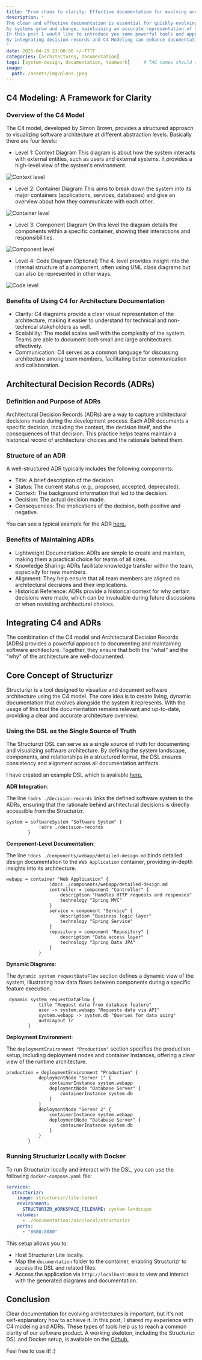 ```yaml
---
title: "From chaos to clarity: Effective documentation for evolving architectures"
description: "
The clear and effective documentation is essential for quickly-evolving software. 
As systems grow and change, maintaining an accurate representation of the architecture becomes more challenging. 
In this post I would like to introduce you some powerful tools and approaches for achieving clarity. 
By integrating decision records and C4 Modeling can enhance documentation strategy and make sure that the stakeholders have the common understanding of the system design.
"
date: 2025-04-29 23:00:00 +/-TTTT
categories: [architectures, documentation]
tags: [system-design, documentation, teamwork]     # TAG names should always be lowercase
image:
  path: /assets/img/plans.jpeg
---
```


## C4 Modeling: A Framework for Clarity
### Overview of the C4 Model

The C4 model, developed by Simon Brown, provides a structured approach to visualizing software architecture at different abstraction levels. 
Basically there are four levels:
- Level 1: Context Diagram
This diagram is about how the system interacts with external entities, such as users and external systems. 
It provides a high-level view of the system's environment.
  
![Context level](/assets/img/context-diagram.svg)
- Level 2: Container Diagram
This aims to break down the system into its major containers (applications, services, databases) and give an overview
about how they communicate with each other.

![Container level](/assets/img/container-diagram.svg)
- Level 3: Component Diagram
On this level the diagram details the components within a specific container, showing their interactions and responsibilities.
  
![Component level](/assets/img/component-diagram.svg)
- Level 4: Code Diagram (Optional)
The 4. level  provides insight into the internal structure of a component, often using UML class diagrams but can also be represented in other ways.
  
![Code level](/assets/img/code-diagram.svg)

### Benefits of Using C4 for Architecture Documentation

- Clarity: C4 diagrams provide a clear visual representation of the architecture, making it easier to understand for technical and non-technical stakeholders as well.
- Scalability: The model scales well with the complexity of the system. Teams are able to document both small and large architectures effectively.
- Communication: C4 serves as a common language for discussing architecture among team members, facilitating better communication and collaboration.

##  Architectural Decision Records (ADRs)

### Definition and Purpose of ADRs

Architectural Decision Records (ADRs) are a way to capture architectural decisions made during the development process. 
Each ADR documents a specific decision, including the context, the decision itself, and the consequences of that decision. 
This practice helps teams maintain a historical record of architectural choices and the rationale behind them.

### Structure of an ADR
A well-structured ADR typically includes the following components:

- Title: A brief description of the decision.
- Status: The current status (e.g., proposed, accepted, deprecated).
- Context: The background information that led to the decision.
- Decision: The actual decision made.
- Consequences: The implications of the decision, both positive and negative.

You can see a typical example for the ADR [here.]( https://github.com/arpadharcsa/technical-blog-tutorials/blob/main/documentation/structurizr/documentation/decision-records/0001-record-architecture-decisions.md)
### Benefits of Maintaining ADRs

- Lightweight Documentation: ADRs are simple to create and maintain, making them a practical choice for teams of all sizes.
- Knowledge Sharing: ADRs facilitate knowledge transfer within the team, especially for new members.
- Alignment: They help ensure that all team members are aligned on architectural decisions and their implications.
- Historical Reference: ADRs provide a historical context for why certain decisions were made, which can be invaluable during future discussions or when revisiting architectural choices.

## Integrating C4 and ADRs

The combination of the C4 model and Architectural Decision Records (ADRs) provides a powerful approach to documenting and maintaining software architecture. Together, they ensure that both the "what" and the "why" of the architecture are well-documented.

## Core Concept of Structurizr

Structurizr is a tool designed to visualize and document software architecture using the C4 model. The core idea is to create living, dynamic documentation that evolves alongside the system it represents. With the usage of this tool the documentation remains relevant and up-to-date, providing a clear and accurate architecture overview.

### Using the DSL as the Single Source of Truth

The Structurizr DSL can serve as a single source of truth for documenting and visualizing software architecture. By defining the system landscape, components, and relationships in a structured format, the DSL ensures consistency and alignment across all documentation artifacts.


I have created an example DSL which is available [here.]( https://github.com/arpadharcsa/technical-blog-tutorials/blob/main/documentation/structurizr/documentation/system-landscape.dsl)


**ADR Integration**: 

The line `!adrs ./decision-records` links the defined software system  to the ADRs, ensuring that the rationale behind architectural decisions is directly accessible from the Structurizr.

```
system = softwareSystem "Software System" {
            !adrs ./decision-records
        }
```


**Component-Level Documentation**: 

The line `!docs ./components/webapp/detailed-design.md` binds detailed design documentation to the `Web Application` container, providing in-depth insights into its architecture.

```
webapp = container "Web Application" {
                !docs ./components/webapp/detailed-design.md
                controller = component "Controller" {
                    description "Handles HTTP requests and responses"
                    technology "Spring MVC"
                }
                service = component "Service" {
                    description "Business logic layer"
                    technology "Spring Service"
                }
                repository = component "Repository" {
                    description "Data access layer"
                    technology "Spring Data JPA"
                }
            }
```

**Dynamic Diagrams**: 

The `dynamic system requestDataFlow` section defines a dynamic view of the system, illustrating how data flows between components during a specific feature execution.

```
 dynamic system requestDataFlow {
            title "Request data from database feature"
            user -> system.webapp "Requests data via API"
            system.webapp -> system.db "Queries for data using"
            autoLayout lr
        }
```

**Deployment Environment**: 

The `deploymentEnvironment "Production"` section specifies the production setup, including deployment nodes and container instances, offering a clear view of the runtime architecture.

```
production = deploymentEnvironment "Production" {
            deploymentNode "Server 1" {
                containerInstance system.webapp
                deploymentNode "Database Server" {
                    containerInstance system.db
                }
            }
            deploymentNode "Server 2" {
                containerInstance system.webapp
                deploymentNode "Database Server" {
                    containerInstance system.db
                }
            }
        }
```

### Running Structurizr Locally with Docker

To run Structurizr locally and interact with the DSL, you can use the following `docker-compose.yaml` file:

```yaml
services:
  structurizr:
    image: structurizr/lite:latest
    environment:
      STRUCTURIZR_WORKSPACE_FILENAME: system-landscape
    volumes:
      - ./documentation:/usr/local/structurizr
    ports:
      - "8080:8080"
```

This setup allows you to:

- Host Structurizr Lite locally.
- Map the `documentation` folder to the container, enabling Structurizr to access the DSL and related files.
- Access the application via `http://localhost:8080` to view and interact with the generated diagrams and documentation.

## Conclusion

Clear documentation for evolving architectures is important, but it's not self-explanatory how to achieve it. In this post, I shared my experience with C4 modeling and ADRs. These types of tools help us to reach a common clarity of our software product.
A working skeleton, including the Structurizr DSL and Docker setup, is available on the [Github.]( https://github.com/arpadharcsa/technical-blog-tutorials/tree/main/documentation/structurizr)

Feel free to use it! :)